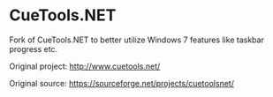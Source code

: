 # CueTools.NET
Fork of CueTools.NET to better utilize Windows 7 features like taskbar progress etc.

Original project: http://www.cuetools.net/

Original source: https://sourceforge.net/projects/cuetoolsnet/
